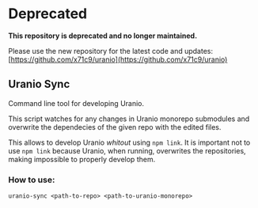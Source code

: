 # Deprecated

**This repository is deprecated and no longer maintained.**

Please use the new repository for the latest code and updates:  
[https://github.com/x71c9/uranio](https://github.com/x71c9/uranio)

## Uranio Sync

Command line tool for developing Uranio.

This script watches for any changes in Uranio monorepo submodules and
overwrite the dependecies of the given repo with the edited files.

This allows to develop Uranio *whitout* using `npm link`.
It is important not to use `npm link` because Uranio, when running,
overwrites the repositories, making impossible to properly develop them.

### How to use:
```
uranio-sync <path-to-repo> <path-to-uranio-monorepo>
```
